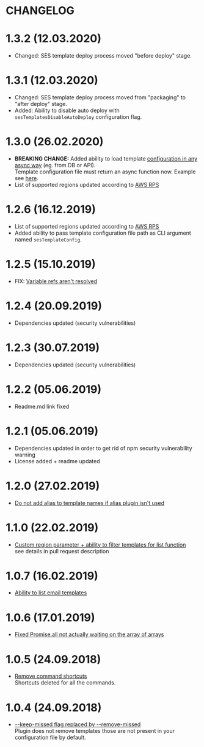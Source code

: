 CHANGELOG
========

# 1.3.2 (12.03.2020)
- Changed: SES template deploy process moved "before deploy" stage.

# 1.3.1 (12.03.2020)
- Changed: SES template deploy process moved from "packaging" to "after deploy" stage.
- Added: Ability to disable auto deploy with `sesTemplatesDisableAutoDeploy` configuration flag.

# 1.3.0 (26.02.2020)
- **BREAKING CHANGE:** Added ability to load template [configuration in any async way](https://github.com/haftahave/serverless-ses-template/issues/15) (eg. from DB or API). \
Template configuration file must return an async function now. Example see [here](ses-email-templates/index.js).
- List of supported regions updated according to [AWS RPS](https://aws.amazon.com/about-aws/global-infrastructure/regional-product-services/)

# 1.2.6 (16.12.2019)
- List of supported regions updated according to [AWS RPS](https://aws.amazon.com/about-aws/global-infrastructure/regional-product-services/)
- Added ability to pass template configuration file path as CLI argument named `sesTemplateConfig`.

# 1.2.5 (15.10.2019)
- FIX: [Variable refs aren't resolved](https://github.com/haftahave/serverless-ses-template/issues/12)

# 1.2.4 (20.09.2019)
- Dependencies updated (security vulnerabilities)

# 1.2.3 (30.07.2019)
- Dependencies updated (security vulnerabilities)

# 1.2.2 (05.06.2019)
- Readme.md link fixed

# 1.2.1 (05.06.2019)
- Dependencies updated in order to get rid of npm security vulnerability warning
- License added + readme updated

# 1.2.0 (27.02.2019)
- [Do not add alias to template names if alias plugin isn't used](https://github.com/haftahave/serverless-ses-template/pull/11)

# 1.1.0 (22.02.2019)
- [Custom region parameter + ability to filter templates for list function](https://github.com/haftahave/serverless-ses-template/pull/9) \
    see details in pull request description

# 1.0.7 (16.02.2019)
- [Ability to list email templates](https://github.com/haftahave/serverless-ses-template/pull/7)

# 1.0.6 (17.01.2019)
- [Fixed Promise.all not actually waiting on the array of arrays](https://github.com/haftahave/serverless-ses-template/pull/6)

# 1.0.5 (24.09.2018)
- [Remove command shortcuts](https://github.com/haftahave/serverless-ses-template/pull/4) \
   Shortcuts deleted for all the commands.

# 1.0.4 (24.09.2018)
- [--keep-missed flag replaced by --remove-missed](https://github.com/haftahave/serverless-ses-template/pull/2) \
   Plugin does not remove templates those are not present in your configuration file by default.
